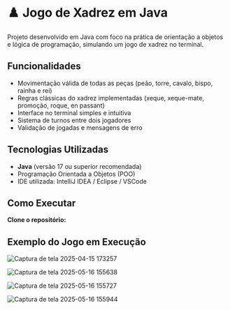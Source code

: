 # ♟️ Jogo de Xadrez em Java

Projeto desenvolvido em Java com foco na prática de orientação a objetos e lógica de programação, simulando um jogo de xadrez no terminal.

## Funcionalidades

- Movimentação válida de todas as peças (peão, torre, cavalo, bispo, rainha e rei)  
- Regras clássicas do xadrez implementadas (xeque, xeque-mate, promoção, roque, en passant)  
- Interface no terminal simples e intuitiva  
- Sistema de turnos entre dois jogadores  
- Validação de jogadas e mensagens de erro

## Tecnologias Utilizadas

- **Java** (versão 17 ou superior recomendada)
- Programação Orientada a Objetos (POO)
- IDE utilizada: IntelliJ IDEA / Eclipse / VSCode

## Como Executar

 **Clone o repositório:**

## Exemplo do Jogo em Execução

![Captura de tela 2025-04-15 173257](https://github.com/user-attachments/assets/79fc5f42-77c8-413c-876a-2b877c0c8ee3)

![Captura de tela 2025-05-16 155638](https://github.com/user-attachments/assets/b093cee5-be90-459f-b467-c76ed63f0e1a)

![Captura de tela 2025-05-16 155727](https://github.com/user-attachments/assets/799c4cdd-25f7-4296-ace7-394753781cd5)

![Captura de tela 2025-05-16 155944](https://github.com/user-attachments/assets/a97890b8-06ec-4b52-9531-d88cee8f9744)
